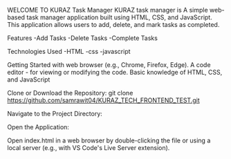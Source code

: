 WELCOME TO KURAZ Task Manager
KURAZ task manager is A simple web-based task manager application built using HTML, CSS, and JavaScript. This application allows users to add, delete, and mark tasks as completed.

Features
-Add Tasks
-Delete Tasks
-Complete Tasks


Technologies Used
-HTML 
-css 
-javascript 

Getting Started
with web browser (e.g., Chrome, Firefox, Edge).
A code editor - for viewing or modifying the code.
Basic knowledge of HTML, CSS, and JavaScript 

Clone or Download the Repository:
git clone https://github.com/samrawit04/KURAZ_TECH_FRONTEND_TEST.git


Navigate to the Project Directory:

Open the Application:

Open index.html in a web browser by double-clicking the file or using a local server (e.g., with VS Code's Live Server extension).



